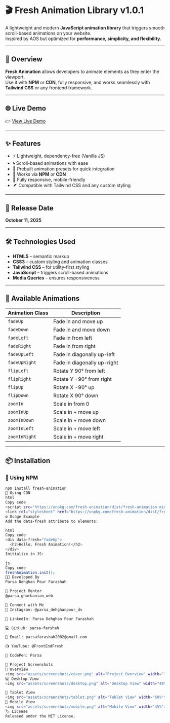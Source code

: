 # 🎬 Fresh Animation Library v1.0.1

A lightweight and modern **JavaScript animation library** that triggers smooth scroll-based animations on your website.  
Inspired by AOS but optimized for **performance, simplicity, and flexibility**.  

---

## 🚀 Overview

**Fresh Animation** allows developers to animate elements as they enter the viewport.  
Use it with **NPM** or **CDN**, fully responsive, and works seamlessly with **Tailwind CSS** or any frontend framework.

---

## 🌐 Live Demo

👉 [View Live Demo](https://parsa-farshah.github.io/Fresh-Animation-Library/)

---

## ✨ Features

- ⚡ Lightweight, dependency-free (Vanilla JS)  
- 🌀 Scroll-based animations with ease  
- 🎨 Prebuilt animation presets for quick integration  
- 🔧 Works via **NPM** or **CDN**  
- 🧩 Fully responsive, mobile-friendly  
- 🪶 Compatible with Tailwind CSS and any custom styling  

---

## 📅 Release Date

**October 11, 2025**

---

## 🛠️ Technologies Used

- **HTML5** – semantic markup  
- **CSS3** – custom styling and animation classes  
- **Tailwind CSS** – for utility-first styling  
- **JavaScript** – triggers scroll-based animations  
- **Media Queries** – ensures responsiveness  

---

## 🎨 Available Animations

| Animation Class | Description |
|-----------------|-------------|
| `fadeUp` | Fade in and move up |
| `fadeDown` | Fade in and move down |
| `fadeLeft` | Fade in from left |
| `fadeRight` | Fade in from right |
| `fadeUpLeft` | Fade in diagonally up-left |
| `fadeUpRight` | Fade in diagonally up-right |
| `flipLeft` | Rotate Y 90° from left |
| `flipRight` | Rotate Y -90° from right |
| `flipUp` | Rotate X -90° up |
| `flipDown` | Rotate X 90° down |
| `zoomIn` | Scale in from 0 |
| `zoomInUp` | Scale in + move up |
| `zoomInDown` | Scale in + move down |
| `zoomInLeft` | Scale in + move left |
| `zoomInRight` | Scale in + move right |

---

## 📦 Installation

### 🔹 Using NPM
```bash
npm install fresh-animation
🔹 Using CDN
html
Copy code
<script src="https://unpkg.com/fresh-animation/dist/fresh-animation.min.js"></script>
<link rel="stylesheet" href="https://unpkg.com/fresh-animation/dist/fresh-animation.css" />
⚙️ Usage Example
Add the data-fresh attribute to elements:

html
Copy code
<div data-fresh="fadeUp">
  <h2>Hello, Fresh Animation!</h2>
</div>
Initialize in JS:

js
Copy code
freshAnimation.init();
👨‍💻 Developed By
Parsa Dehghan Pour Farashah

🔧 Project Mentor
@parsa_ghorbanian_web

📲 Connect with Me
📸 Instagram: @parsa_dehghanpour_dv

💼 LinkedIn: Parsa Dehghan Pour Farashah

💻 GitHub: parsa-farshah

📩 Email: parsafarashah2002@gmail.com

📺 YouTube: @FrontEndFresh

🎨 CodePen: Parsa

📸 Project Screenshots
🌟 Overview
<img src="assets/screenshots/cover.png" alt="Project Overview" width="100%">
💻 Desktop View
<img src="assets/screenshots/desktop.png" alt="Desktop View" width="48%"> <img src="assets/screenshots/desktop-2.png" alt="Desktop View 2" width="48%">

📱 Tablet View
<img src="assets/screenshots/tablet.png" alt="Tablet View" width="60%">
📱 Mobile View
<img src="assets/screenshots/mobile.png" alt="Mobile View" width="45%">
🏷️ License
Released under the MIT License.
